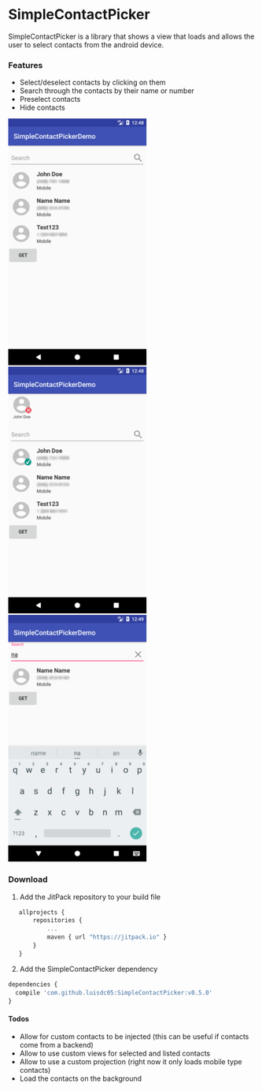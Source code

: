 # SimpleContactPicker

SimpleContactPicker is a library that shows a view that loads and allows the user to select contacts from the android device.

### Features

- Select/deselect contacts by clicking on them
- Search through the contacts by their name or number
- Preselect contacts
- Hide contacts

<img src="images/pic1.png" height="500px">
<img src="images/pic2.png" height="500px">
<img src="images/pic3.png" height="500px">

### Download
1. Add the JitPack repository to your build file
 ```javascript
    allprojects {
    	repositories {
    		...
    		maven { url "https://jitpack.io" }
    	}
    }
```

2. Add the SimpleContactPicker dependency
```javascript
dependencies {
  compile 'com.github.luisdc05:SimpleContactPicker:v0.5.0'
}
```

#### Todos

- Allow for custom contacts to be injected (this can be useful if contacts come from a backend)
- Allow to use custom views for selected and listed contacts
- Allow to use a custom projection (right now it only loads mobile type contacts)
- Load the contacts on the background
